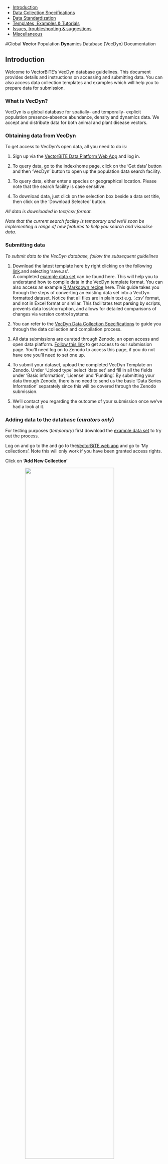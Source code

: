 -   [Introduction](#introduction)
-   [Data Collection Specifications](#data-collection-specifications)
-   [Data Standardization](#data-standardization)
-   [Templates, Examples & Tutorials](#templates-examples-tutorials)
-   [Issues, troubleshooting &
    suggestions](#issues-troubleshooting-suggestions)
-   [Miscellaneous](#miscellaneous)

\#Global **Vec**tor Population **Dyn**amics Database (VecDyn)
Documentation

Introduction
------------

Welcome to VectorBiTE’s VecDyn database guidelines. This document
provides details and instructions on accessing and submitting data. You
can also access data collection templates and examples which will help
you to prepare data for submission.

### What is VecDyn?

VecDyn is a global database for spatially- and temporally- explicit
population presence-absence abundance, density and dynamics data. We
accept and distribute data for both animal and plant disease vectors.

### Obtaining data from VecDyn

To get access to VecDyn’s open data, all you need to do is:

1.  Sign up via the [VectorBiTE Data Platform Web
    App](http://vectorbyte.org) and log in.

2.  To query data, go to the index/home page, click on the ‘Get data’
    button and then ‘VecDyn’ button to open up the population data
    search facility.

3.  To query data, either enter a species or geographical location.
    Please note that the search facility is case sensitive.

4.  To download data, just click on the selection box beside a data set
    title, then click on the ‘Download Selected’ button.

*All data is downloaded in text/csv format.*

*Note that the current search facility is temporary and we’ll soon be
implementing a range of new features to help you search and visualise
data.*

### Submitting data

*To submit data to the VecDyn database, follow the subsequent
guidelines*

1.  Download the latest template here by right clicking on the following
    [link](https://raw.githubusercontent.com/vectorbite/VectorBiteDataPlatform/master/static/Documentation/VecDyn/Template%26Scripts/VecDyn_template.csv).and
    selecting ‘save.as’.  
    A completed [example data
    set](https://raw.githubusercontent.com/vectorbite/VectorBiteDataPlatform/master/static/Documentation/VecDyn/Examples/ManateeCountyMosquitoMonitoring/vecdyn_manatee_county_aedes_aegypti.csv)
    can be found here. This will help you to understand how to compile
    data in the VecDyn template format. You can also access an example
    [R Markdown
    recipe](https://raw.githubusercontent.com/vectorbite/VectorBiteDataPlatform/master/static/Documentation/VecDyn/Examples/ManateeCountyMosquitoMonitoring/ManateeCountryMosquitoMonitoring.Rmd)
    here. This guide takes you through the steps of converting an
    existing data set into a VecDyn formatted dataset. Notice that all
    files are in plain text e.g. ‘.csv’ format, and not in Excel format
    or similar. This facilitates text parsing by scripts, prevents data
    loss/corruption, and allows for detailed comparisons of changes via
    version control systems.

2.  You can refer to the [VecDyn Data Collection
    Specifications](#vecdyn-data-collection-specifications) to guide you
    through the data collection and compilation process.

3.  All data submissions are curated through Zenodo, an open access and
    open data platform. [Follow this
    link](https://zenodo.org/deposit/new?c=vecdyn) to get access to our
    submission page. You’ll need log on to Zenodo to access this page,
    if you do not have one you’ll need to set one up.

4.  To submit your dataset, upload the completed VecDyn Template on
    Zenodo. Under ‘Upload type’ select ‘data set’ and fill in all the
    fields under ‘Basic information’, ‘License’ and ‘Funding’. By
    submitting your data through Zenodo, there is no need to send us the
    basic ‘Data Series Information’ separately since this will be
    covered through the Zenodo submission.

5.  We’ll contact you regarding the outcome of your submission once
    we’ve had a look at it.

### Adding data to the database (*curators only*)

For testing purposes (*temporary*) first download the [example data
set](https://raw.githubusercontent.com/vectorbite/VectorBiteDataPlatform/master/static/Documentation/VecDyn/Examples/ManateeCountyMosquitoMonitoring/vecdyn_manatee_county_aedes_aegypti.csv)
to try out the process.

Log on and go to the and go to the[VectorBiTE web
app](http://www.vectorbyte.org) and go to ‘My collections’. Note this
will only work if you have been granted access rights.

Click on **‘Add New Collection’**

<img src="https://raw.githubusercontent.com/vectorbite/VectorBiteDataPlatform/master/static/Documentation/VecDyn/Images/DataUploadStep1.png" width="75%" style="display: block; margin: auto;" />

The first table captures general information about the data provider and
the data series. A data series may provide centralised information about
one or many related datasets.

<img src="https://raw.githubusercontent.com/vectorbite/VectorBiteDataPlatform/master/static/Documentation/VecDyn/Images/DataUploadStep2.png" width="75%" style="display: block; margin: auto;" />

Once the collection information has been registered, you now be able to
submit data sets to that collection. Click on ‘Add new data set to
collection’

<img src="https://raw.githubusercontent.com/vectorbite/VectorBiteDataPlatform/master/static/Documentation/VecDyn/Images/DataUploadStep3.png" width="75%" style="display: block; margin: auto;" />

Next select a taxon, it is best to search using the first box first.
When you have found the taxon you are after. Hit the ‘select’ button on
the aligning row.

<img src="https://raw.githubusercontent.com/vectorbite/VectorBiteDataPlatform/master/static/Documentation/VecDyn/Images/DataUploadStep4.png" width="75%" style="display: block; margin: auto;" />

Next select a geographical location, this either needs to be country or
an ADM1 (e.g. State) or ADM2 (county) administrative subdivision. Again,
hit the ‘select’ button on the row of your choice.

<img src="https://raw.githubusercontent.com/vectorbite/VectorBiteDataPlatform/master/static/Documentation/VecDyn/Images/DataUploadStep5.png" width="75%" style="display: block; margin: auto;" />

Next submit all the study data (metadata) and click on submit once you
have completed the page.

<img src="https://raw.githubusercontent.com/vectorbite/VectorBiteDataPlatform/master/static/Documentation/VecDyn/Images/DataUploadStep6.png" width="75%" style="display: block; margin: auto;" />

Next you need to upload the complete csv. This will only upload fields
related to the time series (sample data)

<img src="https://raw.githubusercontent.com/vectorbite/VectorBiteDataPlatform/master/static/Documentation/VecDyn/Images/DataUploadStep7.png" width="75%" style="display: block; margin: auto;" />

Once completed, you’ll be taken the final page where you can see all the
sample data relating to the study data. From here you can verify all the
information is correct. If it click on ‘finish’ to be take back the
collections page.

<img src="https://raw.githubusercontent.com/vectorbite/VectorBiteDataPlatform/master/static/Documentation/VecDyn/Images/DataUploadStep9.png" width="75%" style="display: block; margin: auto;" />

However, if these is r problem you can delete or edit each entry. To
delete all the entries hit ‘select’ all and scroll down to the bottom of
the page and click ‘delete selected’  
<img src="https://raw.githubusercontent.com/vectorbite/VectorBiteDataPlatform/master/static/Documentation/VecDyn/Images/DataUploadStep8.png" width="75%" style="display: block; margin: auto;" />

Note that you can also edit every part of your data after it has been
submitted except for taxon names and place names.

Data Collection Specifications
------------------------------

The following section describes all the fields in the VecDyn data base
and provides details on the rational behind their requirement. This
section will also guide through completing the data collection template.
Note that some fields are required and others are optional, although,
ideally all fields should be completed.

### Collection Information Table (i.e.basic data series information)

The first table captures general information about the data provider and
the data series. A data series may provide centralised information about
one or many related datasets. The following information should be
supplied separately when a data set is submitted.

<table>
<colgroup>
<col style="width: 17%" />
<col style="width: 7%" />
<col style="width: 48%" />
<col style="width: 26%" />
</colgroup>
<thead>
<tr class="header">
<th>Field Name</th>
<th>Required</th>
<th>Details</th>
<th>Additional Notes</th>
</tr>
</thead>
<tbody>
<tr class="odd">
<td>title</td>
<td>Yes</td>
<td>Short title identifying the data series</td>
<td>E.g. “Mosquito Surveillance in Iowa”</td>
</tr>
<tr class="even">
<td>collection_authority</td>
<td>Yes</td>
<td>Name of collection authority</td>
<td>E.g. family name, given names; OR ‘Iowa State</td>
</tr>
<tr class="odd">
<td>DOI</td>
<td>Optional</td>
<td>Digital Object Identifier (DOI)</td>
<td>If the data set was already published</td>
</tr>
<tr class="even">
<td>publication_date</td>
<td>Yes</td>
<td>ISO 8601 date format (YYYY-MM-DD)</td>
<td>In case the data set was already published elsewhere, use the date of first publication.</td>
</tr>
<tr class="odd">
<td>description</td>
<td>Yes</td>
<td>A short description of the study / data set</td>
<td>E.g. ‘Long term, fixed trapped, municipal surveillance of west Nile vector population in Colorado from 2000-2010”</td>
</tr>
<tr class="even">
<td>URL</td>
<td>Yes</td>
<td>web link to data set</td>
<td></td>
</tr>
<tr class="odd">
<td>contact_name</td>
<td>Yes</td>
<td>Name, person, authority, etc…. that may be contacted with inquiries about the data</td>
<td></td>
</tr>
<tr class="even">
<td>contact_affiliation</td>
<td>Optional</td>
<td>Author/contact affiliation</td>
<td></td>
</tr>
<tr class="odd">
<td>email</td>
<td>Optional</td>
<td>Contact email</td>
<td></td>
</tr>
<tr class="even">
<td>ORCID</td>
<td>Optional</td>
<td>ORCID code</td>
<td>A digital identifier which provides</td>
</tr>
<tr class="odd">
<td>keywords</td>
<td>Optional</td>
<td>Keywords for web searches</td>
<td></td>
</tr>
</tbody>
</table>

The next table captures metadata for a study. A study should be regarded
as a set of data for one single species, at a given location over a
specific time period. The metadata should be used to capture information
like the general location of a study and particular methods or equipment
used to collect data on the study organism. Note that data entered into
these fields should be repeated for each time series row/observation. In
effect, the metadata helps to describe the time series data.

### Study Data Table (i.e. metadata, *part of the VecDyn data collection template))*

<table>
<colgroup>
<col style="width: 17%" />
<col style="width: 7%" />
<col style="width: 47%" />
<col style="width: 26%" />
</colgroup>
<thead>
<tr class="header">
<th>Field Name</th>
<th>Required</th>
<th>Details</th>
<th>Additional Notes</th>
</tr>
</thead>
<tbody>
<tr class="odd">
<td>data_set_name</td>
<td>yes</td>
<td>Short title identifying the data set</td>
<td>The title should be related to the data series title and the study organism e.g. “Tiger Mosquito Surveillance in Iowa”</td>
</tr>
<tr class="even">
<td>taxon_name</td>
<td>yes</td>
<td>Classification of sample collected</td>
<td>Use the Catalogue of Life 2017 check-list to obtain the taxon name, only use names which are classed as ‘accepted’. See <a href="http://www.catalogueoflife.org/annual-checklist/2017/" class="uri">http://www.catalogueoflife.org/annual-checklist/2017/</a></td>
</tr>
<tr class="odd">
<td>country</td>
<td>yes</td>
<td>Country where study was conducted</td>
<td>Use the United Nation’s “Standard Country” names. See here <a href="https://unstats.un.org/unsd/methodology/m49/" class="uri">https://unstats.un.org/unsd/methodology/m49/</a></td>
</tr>
<tr class="even">
<td>location_description</td>
<td>yes</td>
<td>Description of study location</td>
<td>E.g.. town, county, state</td>
</tr>
<tr class="odd">
<td>location_environment</td>
<td>optional</td>
<td>General description about the location</td>
<td>Where possible, please use the Environment Ontology search feature to characterize the location’s environment (see <a href="http://www.environmentontology.org/Browse-EnvO" class="uri">http://www.environmentontology.org/Browse-EnvO</a>)</td>
</tr>
<tr class="even">
<td>study_lat_DD</td>
<td>optional</td>
<td>Latitude of study area as a decimal degree</td>
<td>General location of the study Ranges[-90,+90] for latitude (north-south measurement)</td>
</tr>
<tr class="odd">
<td>study_long_DD</td>
<td>optional</td>
<td>Longitude of study area as a decimal degree</td>
<td>Ranges [-180,180] for longitude (east-west measurement)</td>
</tr>
<tr class="even">
<td>spatial_accuracy</td>
<td>optional</td>
<td>Spatial accuracy of the given coordinates</td>
<td>Value between 0 - 6 indicating the accuracy of the location given. 0 = Unknown, 1 = &gt;100 km radius, 2 = 10 - &lt;100km, 3 = 1 - &lt;9km, 4 = 0.1 - 1km, 5 = 10 - 100m, 6 = accurate survey (incl. GPS) &lt;= 10m</td>
</tr>
<tr class="odd">
<td>location_extent</td>
<td>optional</td>
<td>Indicating the size of the study site.</td>
<td>A value between 1 - 4. Where available absolute size is recorded in the Area field. 1 = Region &gt;10 km radius, 2 = Local Area 1-10 km radius, 3 = Extended Site 0.1-1 km radius, 4 = Precise Site &lt;0.1 km radius</td>
</tr>
<tr class="even">
<td>geo_datum</td>
<td>optional</td>
<td>Geodetic datum</td>
<td>E.g.. WGS 84</td>
</tr>
<tr class="odd">
<td>species_id_method</td>
<td>Optional</td>
<td>Species Identification Method</td>
<td>A description of the methods species identification.</td>
</tr>
<tr class="even">
<td>study_design</td>
<td>Optional</td>
<td>Study design methodology</td>
<td>Indicate if observational study i.e.prospective , retrospective, or experimental etc</td>
</tr>
<tr class="odd">
<td>sampling_strategy</td>
<td>Optional</td>
<td>Indicate the strategy used to select the sample</td>
<td>E.g. simple random sampling, stratified, convenience sampling, cluster, sampling, census etc.</td>
</tr>
<tr class="even">
<td>sampling_method</td>
<td>Optional</td>
<td>Sampling apparatus e.g..trap type, observation method)</td>
<td>E.g. “CDC light trap w/ CO2”, “Prokopack backpack aspirator”, “Quadrat count”</td>
</tr>
<tr class="odd">
<td>sampling_protocol</td>
<td>Optional</td>
<td>How entities were sampled</td>
<td>E.g. ‘Count’, ‘Count (millions)’, ‘Harvest’, ‘Index of abundance’, ‘Index of territories’, ‘Leaf area’, ‘Mean Count’, ‘Not Specified’, ‘Percent cover’ and ‘Sample’.</td>
</tr>
<tr class="even">
<td>measurement_unit</td>
<td>Optional</td>
<td>Unit of measurement</td>
<td>The entity observed. Entries could include, ‘individuals’, ‘adults’, ‘cells’, ‘egg masses’, and ‘pelts’</td>
</tr>
<tr class="odd">
<td>sample_collection_area</td>
<td>Optional</td>
<td>The spatial extent (area or volume) of the sample</td>
<td>If relevant (E.g.., when collection method is transect or quadrat), in units of area or volume, the spatial coverage of the sampling unit e.g. “100 m^2”, “1 liter”, “1 ha”, “10m^3”</td>
</tr>
<tr class="even">
<td>value_transform</td>
<td>Optional</td>
<td>Note if the original values have been transformed – list details of the reference value of any data transformation</td>
<td>E.g..Base Year, Log, None, Not Specified, Proportion, Unknown, x 1000 lbs</td>
</tr>
</tbody>
</table>

In the following table, the next set of variables captures the
information required to produce a time-Series dataset. Each row should
represent a separate observation, at a particular point in time. Note
that any additional information about a sub sample can be added here too
e.g. point location of sample sites or sex of a species.

### Sample Data Table (i.e. time series data, *part of the VecDyn data collection template*))

<table>
<colgroup>
<col style="width: 17%" />
<col style="width: 7%" />
<col style="width: 47%" />
<col style="width: 26%" />
</colgroup>
<thead>
<tr class="header">
<th>Field Name</th>
<th>Required</th>
<th>Details</th>
<th>Additional Notes</th>
</tr>
</thead>
<tbody>
<tr class="odd">
<td>sample_start_date</td>
<td>Optional</td>
<td>Start date: ISO 8601 date format (YYYY-MM-DD)</td>
<td>Only required when the collector wants to sample populations within specific time frames e.g. between when a trap was set and when the sample was collected</td>
</tr>
<tr class="even">
<td>sample_start_time</td>
<td>Optional</td>
<td>Start time: ISO 8601 time format (hh:mm:ss)</td>
<td>Only required when the collector wants to sample populations within specific time frames e.g. time example: 15:53:00</td>
</tr>
<tr class="odd">
<td>sample_end_date</td>
<td>Yes</td>
<td>Collection date:ISO 8601 time format (hh:mm:ss)</td>
<td>The date the sample was collected. If collection occurs monthly use the first day of each month i.e. 2001-01-01, 2001-02-01. Date example: 2008-09-15</td>
</tr>
<tr class="even">
<td>sample_end_time</td>
<td>Optional</td>
<td>Time of the sample collection:</td>
<td>ISO 8601 time format (hh:mm:ss)</td>
</tr>
<tr class="odd">
<td>value</td>
<td>Yes</td>
<td>The numerical amount or result from the sample collection</td>
<td>The population data from study</td>
</tr>
<tr class="even">
<td>sample_info</td>
<td>Optional</td>
<td>Additional sample information</td>
<td>Should be used when more information is required to understand the experiment, for example experimental variables, sub-locations, etc.Could report general info regarding sample location. Some users may report wind speeds Examples: “Forest” vs “Field”, “Winter”vs “Summer”, “Inside” vs “Outside”, “200 meters above sea level”</td>
</tr>
<tr class="odd">
<td>sample_lat_DD</td>
<td>Optional</td>
<td>Latitude of sample area as a decimal degree</td>
<td>Specific location of the sample Ranges [-90,+90] for latitude (north-south measurement)</td>
</tr>
<tr class="even">
<td>sample_long_DD</td>
<td>Optional</td>
<td>Longitude of sample area as a decimal degree</td>
<td>Ranges [-180,180] for longitude (east-west measurement)</td>
</tr>
<tr class="odd">
<td>sample_name</td>
<td>Optional</td>
<td>A human readable sample name</td>
<td>May exist solely for the benefit of the depositor in organizing their data, use their own internal naming conventions etc.Naming convention is not restricted, but any encoded metadata should be revealed in the other data fields. For example, you may name a sample named ‘Aphid1_StickyTrap_Jan4,’ but you will still have “Sticky Trap” listed in a Collection Method field, and “Jan 4, 2017” in the date field.</td>
</tr>
<tr class="even">
<td>sample_sex</td>
<td>Optional</td>
<td>Information on the sex of the organism sampled</td>
<td></td>
</tr>
</tbody>
</table>

Data Standardization
--------------------

### Standardizing Taxonomy

To standardise taxonomy, VecDyn includes the [The Catalogue of Life
database](http://www.catalogueoflife.org), which is the most
comprehensive and authoritative global index of species currently
available. Taxonomic data will be standardised by curators upon the
addition of a dataset to the VecDyn database.

<table>
<thead>
<tr class="header">
<th>Field Name</th>
<th>Name in DB</th>
</tr>
</thead>
<tbody>
<tr class="odd">
<td>taxonID</td>
<td>taxonID</td>
</tr>
<tr class="even">
<td>kingdom</td>
<td>tax_kingdom</td>
</tr>
<tr class="odd">
<td>phylum</td>
<td>tax_phylum</td>
</tr>
<tr class="even">
<td>class</td>
<td>tax_class</td>
</tr>
<tr class="odd">
<td>order</td>
<td>tax_order</td>
</tr>
<tr class="even">
<td>superfamily</td>
<td>tax_superfamily</td>
</tr>
<tr class="odd">
<td>family</td>
<td>tax_family</td>
</tr>
<tr class="even">
<td>genus</td>
<td>tax_genus</td>
</tr>
<tr class="odd">
<td>subgenus</td>
<td>tax_subgenus</td>
</tr>
<tr class="even">
<td>specificEpithet</td>
<td>tax_specificEpithet</td>
</tr>
<tr class="odd">
<td>infraspecificEpithet</td>
<td>tax_infraspecificEpithet</td>
</tr>
<tr class="even">
<td>species</td>
<td>tax_species</td>
</tr>
</tbody>
</table>

### Standardizing Geo Referencing

In order to standardise geographic information, the [the Global
Administrative Unit Layers (GAUL) 2014
databaset](http://www.fao.org/geonetwork/srv/en/metadata.show?id=12691)
has been incorporated into the VecDyn database. The GAUL database
systematises global administrative regions with a unified coding system
at country, first (e.g. departments) and second administrative levels
(e.g. districts). Each Administrative unit is assigned a unique ID and
is connected to a spatial polygon. Therefore data submitted to the
VecDyn database can be represented spatially, as long as a minimal set
of information is provided by the submitter e.g. country, county,
region, state.

<table>
<colgroup>
<col style="width: 59%" />
<col style="width: 40%" />
</colgroup>
<thead>
<tr class="header">
<th>Field Name in db</th>
<th>Description</th>
</tr>
</thead>
<tbody>
<tr class="odd">
<td>ADM_CODE</td>
<td>unique code assigned to each administrative unit / shape file</td>
</tr>
<tr class="even">
<td>ADM0_NAME</td>
<td>country name</td>
</tr>
<tr class="odd">
<td>ADM1_NAME</td>
<td>first administrative subdivision e.g. Florida</td>
</tr>
<tr class="even">
<td>ADM2_NAME</td>
<td>first administrative subdivision e.g. Manatee County</td>
</tr>
<tr class="odd">
<td>centroid_latitude</td>
<td>latitude of centroid representing centre of administrative unit</td>
</tr>
<tr class="even">
<td>centroid_longitude</td>
<td>longitude centroid taking representing centre of administrative unit</td>
</tr>
</tbody>
</table>

### Standardizing Environmental Descriptions

Environmental descriptors can be standardized using
[ENVO](http://environmentontology.org/Browse-EnvO). ENVO is an ontology
which represents knowledge about environments,environmental processes,
ecosystems, habitats, and related entities.

### VecDyn Data Base structure (backend)

<img src="https://raw.githubusercontent.com/vectorbite/VectorBiteDataPlatform/master/static/Documentation/VecDyn/Images/vecdyn_er_diagram.png" width="75%" style="display: block; margin: auto;" />

Templates, Examples & Tutorials
-------------------------------

[VecDyn
Template](https://raw.githubusercontent.com/vectorbite/VectorBiteDataPlatform/master/static/Documentation/VecDyn/Template%26Scripts/VecDyn_template.csv).

[Build a VecDyn Template dataframe in R
Markdown](https://raw.githubusercontent.com/vectorbite/VectorBiteDataPlatform/master/static/Documentation/VecDyn/Examples/ManateeCountyMosquitoMonitoring/ManateeCountryMosquitoMonitoring.Rmd).

[Example data
set](https://raw.githubusercontent.com/vectorbite/VectorBiteDataPlatform/master/static/Documentation/VecDyn/Examples/ManateeCountyMosquitoMonitoring/vecdyn_manatee_county_aedes_aegypti.csv)

[R markdown recipe: Clean a data set, transform it into the VecDyn
format and produce a time
series](https://raw.githubusercontent.com/vectorbite/VectorBiteDataPlatform/master/static/Documentation/VecDyn/Examples/ManateeCountyMosquitoMonitoring/ManateeCountryMosquitoMonitoring.Rmd)

Issues, troubleshooting & suggestions
-------------------------------------

Any suggestions or todos with regards to the database (e.g. new columns,
schema modifications etc.) can be logged as [Issues on
GitHub](https://github.com/vectorbite/VectorBiteDataPlatform/issues).
Issues allow for discussions among multiple users, file attachments,
colour-coded labels etc.

### Known issues

The FAO’s GUAL data set has been restructured for VecDyn. A new column
was created which represents an individual ID for each admin unit. This
creates a few minor issues, since some region codes are not unique and
therefore, an additional ‘b’ has been added to the end of each
ADM\_CODE’ which has been used in VecDyn as a ‘Primary key’

<table>
<thead>
<tr class="header">
<th>ADM_CODE</th>
<th>ADM2_NAME</th>
<th>ADM1_NAME</th>
<th>ADM0_NAME</th>
</tr>
</thead>
<tbody>
<tr class="odd">
<td>48472</td>
<td>Administrative unit not available</td>
<td>Rukwa</td>
<td>United Republic of Tanzania</td>
</tr>
<tr class="even">
<td>48472<strong>b</strong></td>
<td>Administrative unit not available</td>
<td>Mwanza</td>
<td>United Republic of Tanzania</td>
</tr>
<tr class="odd">
<td>22917</td>
<td>Ifelodun</td>
<td>Kwara</td>
<td>Nigeria</td>
</tr>
<tr class="even">
<td>23036</td>
<td>Surulere</td>
<td>Oyo</td>
<td>Nigeria</td>
</tr>
<tr class="odd">
<td>22917<strong>b</strong></td>
<td>Ifelodun</td>
<td>Osun</td>
<td>Nigeria</td>
</tr>
<tr class="even">
<td>23036b</td>
<td>Surulere</td>
<td>Lagos</td>
<td>Nigeria</td>
</tr>
<tr class="odd">
<td>22602</td>
<td>Osisioma Ngwa</td>
<td>Abia</td>
<td>Nigeria</td>
</tr>
<tr class="even">
<td>22602<strong>b</strong></td>
<td>Ukwa West</td>
<td>Abia Nigeria</td>
</tr>
<tr class="odd">
<td>15426</td>
<td>Gnral. Antonio Elizalde</td>
<td>Guayas</td>
<td>Ecuador</td>
</tr>
<tr class="even">
<td>15426<strong>b</strong></td>
<td>Milagro</td>
<td>Guayas</td>
<td>Ecuador</td>
</tr>
</tbody>
</table>

Miscellaneous
-------------

The `GPDD` directory also contains the documentation of the [**G**lobal
**P**opulation **D**ynamics
**D**atabase](http://www3.imperial.ac.uk/cpb/databases/gpdd), a
pre-existing database of population dynamics, hosted in Silwood Park,
Imperial College London since 1999. VecDyn aims to learn from both
GPDD’s success and potential shortcomings as it moves forward.
